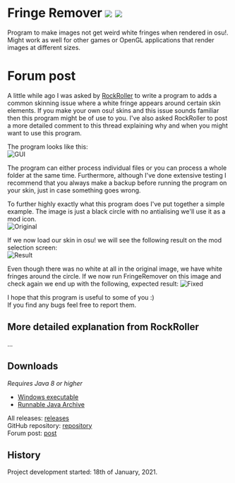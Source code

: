# Fringe Remover ![](https://img.shields.io/github/release/RoanH/FringeRemover.svg) ![](https://img.shields.io/github/downloads/RoanH/FringeRemover/total.svg)
Program to make images not get weird white fringes when rendered in osu!. Might work as well for other games or OpenGL applications that render images at different sizes.

# Forum post
A little while ago I was asked by [RockRoller](https://osu.ppy.sh/users/8388854) to write a program to adds a common skinning issue where a white fringe appears around certain skin elements. If you make your own osu! skins and this issue sounds familiar then this program might be of use to you. I've also asked RockRoller to post a more detailed comment to this thread explaining why and when you might want to use this program.

The program looks like this:<br>
![GUI]()

The program can either process individual files or you can process a whole folder at the same time. Furthermore, although I've done extensive testing I recommend that you always make a backup before running the program on your skin, just in case something goes wrong.

To further highly exactly what this program does I've put together a simple example. The image is just a black circle with no antialising we'll use it as a mod icon.    
![Original](https://i.imgur.com/ZcqOnst.png)

If we now load our skin in osu! we will see the following result on the mod selection screen:    
![Result](https://i.imgur.com/1NcQ7g4.png)

Even though there was no white at all in the original image, we have white fringes around the circle. If we now run FringeRemover on this image and check again we end up with the following, expected result:
![Fixed](https://i.imgur.com/M3ThzDd.png)

I hope that this program is useful to some of you :)<br>
If you find any bugs feel free to report them.

## More detailed explanation from RockRoller
...

## Downloads
_Requires Java 8 or higher_    
- [Windows executable](https://github.com/RoanH/FringeRemover/releases/download/v1.0/FringeRemover-v1.0.exe)<br>
- [Runnable Java Archive](https://github.com/RoanH/FringeRemover/releases/download/v1.0/FringeRemover-v1.0.jar)

All releases: [releases](https://github.com/RoanH/FringeRemover/releases)<br>
GitHub repository: [repository](https://github.com/RoanH/FringeRemover)<br>
Forum post: [post]()

## History
Project development started: 18th of January, 2021.